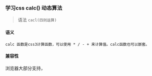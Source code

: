 ### 学习css calc() 动态算法
> 语法 `cacl(四则运算)`


#### 语义
	calc 函数是css3计算函数，可以使用 * / - + 来计算值。calc函数也可以嵌套。
	

#### 兼容性

浏览器大部分支持，

<div>
    <style>
        ul{
            padding-left: 0px;
        }
        ul>li{
            margin-left:20px;
        }
        table{
            text-align: center;
            border-collapse: collapse;
        }
        table tr td,table tr th{
            border:1px solid #ddd;
            padding:10px;

        }
    </style>   
    <ul style="display: flex">
        <li style="list-style: none;">
            <span style="width:20px;vertical-align: middle;height:14px;display: inline-block;background-color:#90FF90"></span>
            = 支持
        </li>
        <li style="list-style: none;">
            <span style="width:20px;vertical-align: middle;height:14px;display: inline-block;background-color:#FF9090"></span>
            = 不支持
        </li>
        <li style="list-style: none;">
            <span style="width:20px;vertical-align: middle;height:14px;display: inline-block;background-color:#fdd"></span>
            = 部分支持
        </li>
    </ul>
</div>
<table>
<thead>
    <tr>
        <th style="background-color:#DDEEFF">IE</th>
        <th style="background-color:#DDEEFF">Firefox</th>
        <th style="background-color:#DDEEFF">Chrome</th>
        <th style="background-color:#DDEEFF">Safari</th>
        <th style="background-color:#DDEEFF">Opera</th>
        <th style="background-color:#DDEEFF">IOS Safari</th>
        <th style="background-color:#DDEEFF">Android Browser</th>
        <th style="background-color:#DDEEFF">Android Chrome</th>
    </tr>
</thead>
<tbody>
    <tr>
        <td style="background-color:#FF9090">6.0-8.0</td>
        <td style="background-color:#FF9090">2.0-3.6</td>
        <td style="background-color:#FF9090">4.0-18.0</td>
        <td style="background-color:#FF9090">3.1-5.1</td>
        <td rowspan='3' style="background-color: #90FF90">15.0+</td>
        <td style="background-color:#FF9090">3.2-5.1</td>
        <td style="background-color:#FF9090">2.1-4.3</td>
        <td style="background-color:#FF9090">18.0</td>
    </tr>
    <tr>
        <td rowspan="2" style="background-color: #90FF90">9.0+</td>
        <td style="background-color: #90FF90">4.0-15.0
                -moz-</td>
        <td style="background-color: #90FF90">19.0-25.0
                -webkit-</td>
        <td style="background-color: #90FF90"></td>
        <td style="background-color: #90FF90">6.0-6.1
                -webkit-</td>
        <td rowspan="2" style="background-color: #fdd">
            4.4-4.4.4
        </td>
        <td style="background-color: #90FF90">19.0-25.0
                -webkit-</td>

    </tr>
    <tr>
        <td style="background-color: #90FF90">
            16.0+
        </td>
        <td style="background-color: #90FF90">
                26.0+
        </td>
        <td style="background-color: #90FF90">
            6.1+
        </td>
        <td style="background-color: #90FF90">
            7.0+
        </td>
        <td style="background-color: #90FF90">
                26.0+
        </td>
    </tr>
</tbody>
</table>


#### 常用方式举例

	.calc{
		width: calc(100% - 50px) // 父元素宽 减去 50px
		height: calc(100% + 50px) // 父 元素高 加上 50px
		height: calc(50% - calc(50% - 30px)); // 嵌套calc  假设父元素高度为400px; 根据四则运算的先后规律，先算出右边的， 400 * 0.5 - 30px = 170px; 再算左边的，200 - 170px = 30px; 由此推算出 此元素的高为 30px;
		width: calc(20% * 2 ) // 父元素宽的 20% * 2;
		width: calc(20% / 2 ) // 父元素宽的 20% / 2;
	}

#### 实景用例
> 实现响应式 view

	<html>
    <head>
        <meta charset="utf-8">
        <title>calc</title>
        <style>
           ul{
               display: flex;
               padding-left: 0;
           }
           li{
               list-style: none;
               margin: 10px 15px;
               width: calc( ( 100% - 15px * 2 * 3 ) / 3);
               height: 200px;
               background-color:palegoldenrod;
           }
        </style>
    </head>
    <body>
        <ul>
            <li>第一块</li>
            <li>第二块</li>
            <li>第三块</li>
        </ul>
    </body>
</html>



> 实现元素居中

	<html>
    <head>
        <meta charset="utf-8">
        <title>calc</title>
        <style>
            /** 垂直居中一个元素 **/
            .div{
                position: absolute;
                width: 400px;
                height: 400px;
                top: calc((100% - 400px) / 2);
                left: calc((100% - 400px) /2);
                background-color:palegoldenrod;
            }
        </style>
    </head>
    <body>
        <div class="div">
        </div>
    </body>
</html>

> 参考文献：http://caibaojian.com/css3-calc.html



> 谢谢观看！
